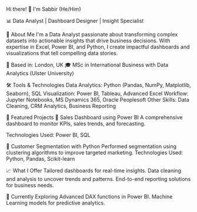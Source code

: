Hi there! 👋 I'm Sabbir (He/Him)

📊 Data Analyst | Dashboard Designer | Insight Specialist

🚀 About Me
I'm a Data Analyst passionate about transforming complex datasets into actionable insights that drive business decisions. With expertise in Excel, Power BI, and Python, I create impactful dashboards and visualizations that tell compelling data stories.

📍 Based in: London, UK
🎓 MSc in International Business with Data Analytics (Ulster University)

🛠️ Tools & Technologies
Data Analytics: Python (Pandas, NumPy, Matplotlib, Seaborn), SQL
Visualization: Power BI, Tableau, Advanced Excel
Workflow: Jupyter Notebooks, MS Dynamics 365, Oracle Peoplesoft
Other Skills: Data Cleaning, CRM Analytics, Business Reporting

📂 Featured Projects
📌 Sales Dashboard using Power BI
A comprehensive dashboard to monitor KPIs, sales trends, and forecasting.

Technologies Used: Power BI, SQL

📌 Customer Segmentation with Python
Performed segmentation using clustering algorithms to improve targeted marketing.
Technologies Used: Python, Pandas, Scikit-learn

📈 What I Offer
Tailored dashboards for real-time insights.
Data cleaning and analysis to uncover trends and patterns.
End-to-end reporting solutions for business needs.

🌱 Currently Exploring
Advanced DAX functions in Power BI.
Machine Learning models for predictive analytics.
<!---
sab-bir08/sab-bir08 is a ✨ special ✨ repository because its `README.md` (this file) appears on your GitHub profile.
You can click the Preview link to take a look at your changes.
--->
